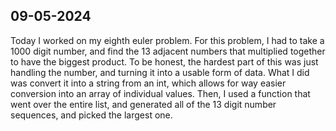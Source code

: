 ## 09-05-2024

Today I worked on my eighth euler problem. For this problem, I had to take a 1000 digit number, and find the 13 adjacent
numbers that multiplied together to have the biggest product. To be honest, the hardest part of this was just handling
the number, and turning it into a usable form of data. What I did was convert it into a string from an int, which allows
for way easier conversion into an array of individual values. Then, I used a function that went over the entire list,
and generated all of the 13 digit number sequences, and picked the largest one.